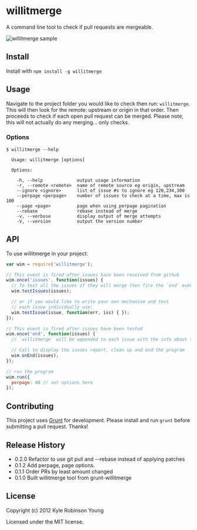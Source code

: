 # willitmerge

A command line tool to check if pull requests are mergeable.

![willitmerge sample](http://dontkry.com/img/willitmerge.png)

## Install

Install with `npm install -g willitmerge`

## Usage

Navigate to the project folder you would like to check then run: `willitmerge`.
This will then look for the remote: upstream or origin in that order. Then
proceeds to check if each open pull request can be merged. Please note, this
will not actually do any merging... only checks.

### Options

```
$ willitmerge --help

  Usage: willitmerge [options]

  Options:

    -h, --help             output usage information
    -r, --remote <remote>  name of remote source eg origin, upstream
    --ignore <ignore>      list of issue #s to ignore eg 120,234,300
    --perpage <perpage>    number of issues to check at a time, max is 100
    --page <page>          page when using perpage pagination
    --rebase               rebase instead of merge
    -v, --verbose          display output of merge attempts
    -V, --version          output the version number

```

## API

To use willitmerge in your project:

``` javascript
var wim = require('willitmerge');

// This event is fired after issues have been received from github
wim.once('issues', function(issues) {
  // To test all the issues if they will merge then fire the `end` event
  wim.testIssues(issues);

  // or if you would like to write your own mechanism and test
  // each issue individually use:
  wim.testIssue(issue, function(err, iss) { });
});

// This event is fired after issues have been tested
wim.once('end', function(issues) {
  // `willitmerge` will be appended to each issue with the info about the test

  // Call to display the issues report, clean up and end the program
  wim.onEnd(issues);
});

// run the program
wim.run({
  perpage: 40 // set options here
});
```

## Contributing

This project uses [Grunt](http://gruntjs.com) for development. Please install
and run `grunt` before submitting a pull request. Thanks!

## Release History

* 0.2.0 Refactor to use git pull and --rebase instead of applying patches
* 0.1.2 Add perpage, page options.
* 0.1.1 Order PRs by least amount changed
* 0.1.0 Built willitmerge tool from grunt-willitmerge

## License

Copyright (c) 2012 Kyle Robinson Young

Licensed under the MIT license.
